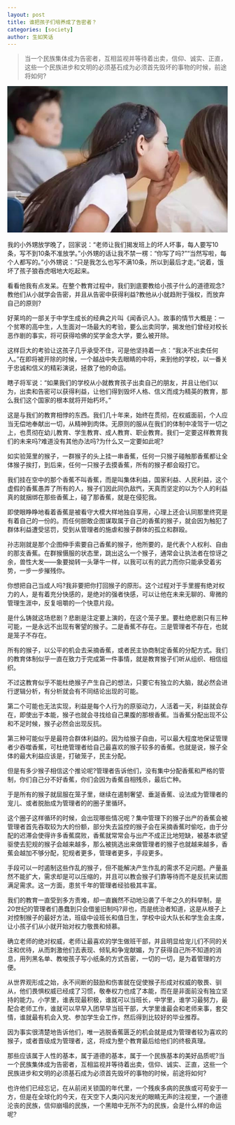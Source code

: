 ```yaml
---
layout: post
title: 谁把孩子们培养成了告密者？
categories: [society]
author: 生如笑话
---
```


> 当一个民族集体成为告密者，互相监视并等待着出卖，信仰、诚实、正直，这些一个民族进步和文明的必须基石成为必须首先毁坏的事物的时候，前途将如何?

![Fig](https://raw.githubusercontent.com/yatyricky/yatyricky.github.io/master/public/2016-02-05-who-made-our-children-sneak-1.jpg)

我的小外甥放学晚了，回家说：“老师让我们揭发班上的坏人坏事，每人要写10条，写不到10条不准放学。”小外甥的话让我不禁一楞：“你写了吗?”“当然写啦，每个人都写的。”小外甥说：“只是我怎么也写不满10条，所以到最后才走。”说着，饿坏了孩子狼吞虎咽地大吃起来。

看看他我有点发呆。在整个教育过程中，我们到底要教给小孩子什么的道德观念?教他们从小就学会告密，并且从告密中获得利益?教他从小就趋附于强权，而放弃自己的原则?

好莱坞的一部关于中学生成长的经典之片叫《闻香识人》。故事的情节大概是：一个贫寒的高中生，人生面对一场最大的考验，要么出卖同学，揭发他们曾经对校长恶作剧的事实，将可获得哈佛的奖学金念大学，要么被开除。

这样巨大的考验让这孩子几乎承受不住，可是他坚持着一点：“我决不出卖任何人。”在即将被开除的时候，一个越战中失去眼睛的中将，来到他的学校，以一番关于忠诚和信义的精彩演说，拯救了他的命运。

瞎子将军说：“如果我们的学校从小就教育孩子出卖自己的朋友，并且让他们以为，出卖和告密可以获得利益，让他们得到毁坏人格、信义而成为精英的教育，那么我们这个国家的根本就将开始朽坏。”

这是与我们的教育相悖的东西。我们几十年来，始终在贯彻，在权威面前，个人应当无偿地奉献出一切，从精神到肉体。无原则的服从在我们的体制中凌驾于一切之上，也贯彻在幼儿教育、学生教育、成人教育、职业教育。我们一定要这样教育我们的未来吗?难道没有其他办法吗?为什么又一定要如此呢?

如实验笼里的猴子，一群猴子的头上挂一串香蕉，任何一只猴子碰触那香蕉都让全体猴子挨打，到后来，任何一只猴子去摸香蕉，所有的猴子都会殴打它。

我们挂在空中的那个香蕉不叫香蕉，而是叫集体利益，国家利益、人民利益，这个虚假的香蕉愚弄了所有的人，猴子们因此同仇敌忾，天真而坚定的以为个人的利益真的就捆绑在那些香蕉上，碰了那香蕉，就是在侵犯我。

即使眼睁睁地看着香蕉是被看守大模大样地独自享用，心理上还会认同那里终究是有着自己的一份的。而任何胆敢企图谋取属于自己的香蕉的猴子，就会因为触犯了群体利益遭受惩罚，受到从管理者的施虐和猴子群体的孤立和群殴。

孙志刚就是那个企图伸手索要自己香蕉的猴子，他所要的，是代表个人权利、自由的那支香蕉。在群猴慑服的状态里，跳出这么一个猴子，通常会让执法者在惊讶之余，兽性大发——象要拗转一头犟牛一样，以我可以有的武力而你只能承受着劣势，一步一步摧残你。

你想把自己当成人吗?我非要把你打回猴子的原形。这个过程对于手里握有绝对权力的人，是有着充分快感的，是绝对的强者快感，可以让他在未来无聊的、卑微的管理生涯中，反复咀嚼的一个快意片段。

是什么铸就这场悲剧？悲剧是注定要上演的，在这个笼子里。要杜绝悲剧只有三种可能，一是永远不出现有奢望的猴子。二是香蕉不存在。三是管理者不存在，也就是笼子不存在。

所有的猴子，以公平的机会去采摘香蕉，或者民主协商制定香蕉的分配方式。我们的教育体制似乎一直在致力于完成第一件事情，就是教育猴子们听从组织、相信组织。

不过这教育似乎不能杜绝猴子产生自己的想法，只要它有独立的大脑，就必然会进行逻辑分析，有分析就会有不同结论出现的可能。

第二个可能也无法实现，利益是每个人行为的原驱动力，人活着一天，利益就会存在，即使出于本能，猴子也就会寻找给自己果腹的那根香蕉。当香蕉分配出现不公和不足时候，猴子必然会出现反抗。

第三种可能似乎是最符合群体利益的。因为给猴子自由，可以最大程度地保证管理者少吞噬香蕉，可杜绝管理者给自己最喜欢的猴子较多的香蕉。也就是说，猴子全体的最大利益应该是，打破笼子，民主分配。

但是有多少猴子相信这个推论呢?管理者告诉他们，没有集中分配香蕉和严格的管制，你们自己分不好香蕉，你们会因为香蕉自相残杀，最后亡种。

于是所有的猴子就屈服在笼子里，继续在遏制奢望、垂涎香蕉、设法成为管理者的宠儿、或者脱胎成为管理者的的圈子里循环。

这个圈子这样循环的时候，会出现哪些情况呢？集中管理下的猴子出产的香蕉会被管理者首先吞取较为大的份额，部分失去监控的猴子会在采摘香蕉时偷吃，由于分配的迟滞会使得许多香蕉腐败，香蕉就常常会与出产不成正比地短缺，被基本欲望驱使去犯规的猴子会越来越多，那么被挑选出来做管理者的猴子也就越来越多，香蕉会越加不够分配，犯规者更多，管理者更多，手段更多。

手段可以一时遏制这些作乱的猴子，但不能解决产生作乱的需求不足问题。产量虽然不能扩大，需求却是可以压缩的，并且可以教会猴子们靠等待而不是反抗来试图满足需求。这一方面，患贫千年的管理者经验极其丰富。

我们的教育一直受到多方责难，却一直巍然不动地沿袭了千年之久的科举制，是20世纪的管理者们愚蠢到只会借鉴旧制吗?非也，而是统治者知道，这是从根子上对控制猴子的最好方法，班级中设班长和值日生，学校中设大队长和学生会主席，让小孩子们从小就开始对权力敬畏和倾慕。

确立老师的绝对权威，老师让最喜欢的学生做班干部，并且明显给宠儿们不同的关注和优待，从而刺激他们去表现、倾轧和争宠献媚，为了获得自己所不知道的消息，用列黑名单、教唆孩子写小纸条的方式告密，一切的一切，是为着管理的方便。

从世界观形成之始，永不间断的鼓励和伤害就在促使猴子形成对权威的敬畏、驯从，他们畏惧权威已经成了习惯，敬奉权力也成了本能，而在是非面前没有独立坚持的能力。小学里，谁表现最积极，谁就可以当班长，中学里，谁学习最努力，最配合老师工作，谁就可以早早入团早早当班干部，大学里谁最会和老师来事，套交情，谁就最有机会入党、参加学生会工作，然后得到比较好的毕业推荐。

因为事实很清楚地告诉他们，唯一逃脱香蕉匮乏的机会就是成为管理者较为喜欢的猴子，或者晋级成为管理者，这，将成为整个教育最后给他们的终极真理。

那些应该属于人性的基本，属于道德的基本，属于一个民族基本的美好品质呢?当一个民族集体成为告密者，互相监视并等待着出卖，信仰、诚实、正直，这些一个民族进步和文明的必须基石成为必须首先毁坏的事物的时候，前途将如何?

也许他们已经忘记，在从前闭关锁国的年代里，一个残疾多病的民族或可苟安于一方，但是在全球化的今天，在天空下人类闪闪发光的眼睛无声的注视里，一个道德沦丧的民族，信仰崩塌的民族，一个黑暗中无所不为的民族，会是什么样的命运呢?